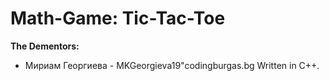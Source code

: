 # Math-Game: Tic-Tac-Toe
**The Dementors:**
- Мириам Георгиева - MKGeorgieva19"codingburgas.bg
Written in C++.